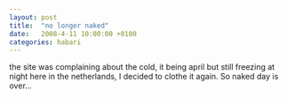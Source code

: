 ```yaml
---
layout: post
title:  "no longer naked"
date:   2008-4-11 10:00:00 +0100
categories: habari
---
```

the site was complaining about the cold, it being april but still freezing at night here in the netherlands, I decided to clothe it again. So naked day is over...